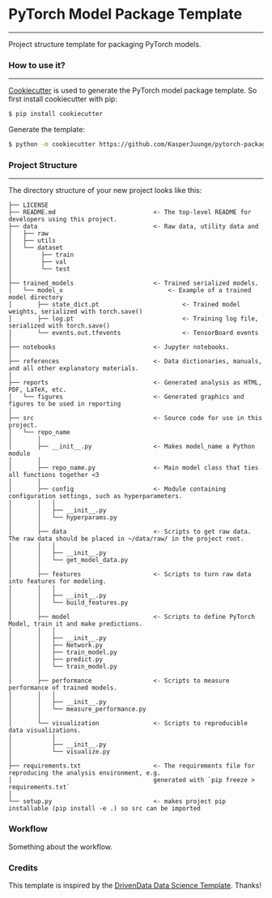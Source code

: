 # PyTorch Model Package Template
------------
Project structure template for packaging PyTorch models.


### How to use it?
------------
[Cookiecutter](https://github.com/cookiecutter/cookiecutter) is used to generate the PyTorch model package template. So first install cookiecutter with pip:

``` bash
$ pip install cookiecutter
```
Generate the template:
``` bash
$ python -m cookiecutter https://github.com/KasperJuunge/pytorch-package-template
```

### Project Structure
------------

The directory structure of your new project looks like this: 

```
├── LICENSE
├── README.md                           <- The top-level README for developers using this project.
├── data                                <- Raw data, utility data and 
│   ├── raw
│   ├── utils        
│   └── dataset      
│        ├── train
│        ├── val
│        └── test
│
├── trained_models                      <- Trained serialized models.
│   └── model_x                             <- Example of a trained model directory
│       ├── state_dict.pt                       <- Trained model weights, serialized with torch.save()
│       ├── log.pt                              <- Training log file, serialized with torch.save()
│       └── events.out.tfevents                 <- TensorBoard events
│
├── notebooks                           <- Jupyter notebooks.
│
├── references                          <- Data dictionaries, manuals, and all other explanatory materials.
│
├── reports                             <- Generated analysis as HTML, PDF, LaTeX, etc.
│   └── figures                         <- Generated graphics and figures to be used in reporting
│
├── src                                 <- Source code for use in this project.
│   └── repo_name
│       │
│       ├── __init__.py                 <- Makes model_name a Python module
│       │        
│       ├── repo_name.py                <- Main model class that ties all functions together <3
│       │
│       ├── config                      <- Module containing configuration settings, such as hyperparameters.
│       │   │                 
│       │   ├── __init__.py
│       │   └── hyperparams.py
│       │ 
│       ├── data                        <- Scripts to get raw data. The raw data should be placed in ~/data/raw/ in the project root.
│       │   │                 
│       │   ├── __init__.py
│       │   └── get_model_data.py
│       │
│       ├── features                    <- Scripts to turn raw data into features for modeling.
│       │   │                 
│       │   ├── __init__.py
│       │   └── build_features.py
│       │
│       ├── model                       <- Scripts to define PyTorch Model, train it and make predictions.
│       │   │                 
│       │   ├── __init__.py
│       │   ├── Network.py
│       │   ├── train_model.py
│       │   ├── predict.py
│       │   └── train_model.py
│       │
│       ├── performance                 <- Scripts to measure performance of trained models.
│       │   │                 
│       │   ├── __init__.py
│       │   └── measure_performance.py
│       │
│       └── visualization               <- Scripts to reproducible data visualizations.
│           │                 
│           ├── __init__.py
│           └── visualize.py
│
├── requirements.txt                    <- The requirements file for reproducing the analysis environment, e.g.
│                                       generated with `pip freeze > requirements.txt`
│
└── setup.py                            <- makes project pip installable (pip install -e .) so src can be imported

```

### Workflow

Something about the workflow.

### Credits

This template is inspired by the [DrivenData Data Science Template](https://github.com/drivendata/cookiecutter-data-science). Thanks!



